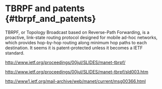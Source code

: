 # TBRPF and patents {#tbrpf_and_patents}

TBRPF, or Topology Broadcast based on Reverse-Path Forwarding, is a
proactive, link-state routing protocol designed for mobile ad-hoc
networks, which provides hop-by-hop routing along minimum hop paths to
each destination. It seems it is patent-protected unless it becomes a
IETF standard.

<http://www.ietf.org/proceedings/00jul/SLIDES/manet-tbrpf/>

<http://www.ietf.org/proceedings/00jul/SLIDES/manet-tbrpf/sld003.htm>

<http://www1.ietf.org/mail-archive/web/manet/current/msg00366.html>
